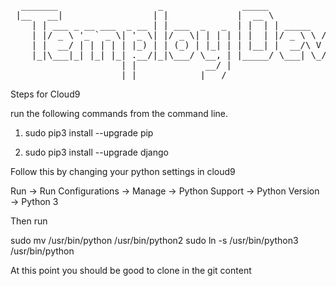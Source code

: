 <pre>
  _______                   _               _____             
 |__   __|                 | |             |  __ \            
    | | ___ _ __ ___  _ __ | | ___  _   _  | |  | | _____   __
    | |/ _ \ '_ ` _ \| '_ \| |/ _ \| | | | | |  | |/ _ \ \ / /
    | |  __/ | | | | | |_) | | (_) | |_| | | |__| |  __/\ V / 
    |_|\___|_| |_| |_| .__/|_|\___/ \__, | |_____/ \___| \_/  
                     | |             __/ |                    
                     |_|            |___/                                       
</pre>
Steps for Cloud9

run the following commands from the command line.

1. sudo pip3 install --upgrade pip

2. sudo pip3 install --upgrade django

Follow this by changing your python settings in cloud9

Run -> Run Configurations -> Manage -> Python Support -> Python Version -> Python 3

Then run

sudo mv /usr/bin/python /usr/bin/python2
sudo ln -s /usr/bin/python3 /usr/bin/python

At this point you should be good to clone in the git content
 
